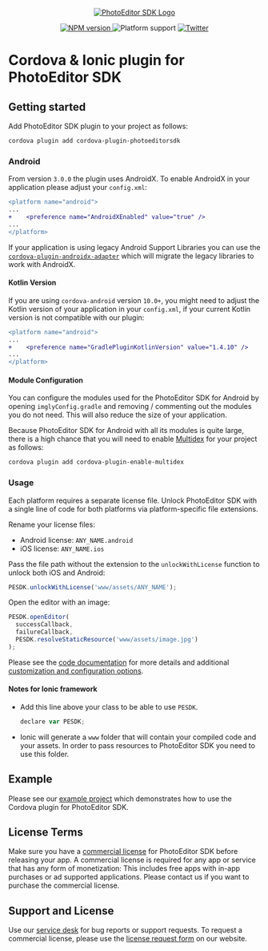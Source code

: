 <p align="center">
  <a href="https://img.ly/photo-sdk?utm_campaign=Projects&utm_source=Github&utm_medium=PESDK&utm_content=Cordova"><img src="https://img.ly/static/logos/PE.SDK_Logo.svg" alt="PhotoEditor SDK Logo"/></a>
</p>
<p align="center">
  <a href="https://npmjs.org/package/cordova-plugin-photoeditorsdk">
    <img src="https://img.shields.io/npm/v/cordova-plugin-photoeditorsdk.svg" alt="NPM version">
  </a>
  <img src="https://img.shields.io/badge/platforms-android%20|%20ios-lightgrey.svg" alt="Platform support">
  <a href="http://twitter.com/PhotoEditorSDK">
    <img src="https://img.shields.io/badge/twitter-@PhotoEditorSDK-blue.svg?style=flat" alt="Twitter">
  </a>
</p>

# Cordova & Ionic plugin for PhotoEditor SDK
## Getting started

Add PhotoEditor SDK plugin to your project as follows:

```sh
cordova plugin add cordova-plugin-photoeditorsdk
```

### Android

From version `3.0.0` the plugin uses AndroidX. To enable AndroidX in your application please adjust your `config.xml`:

```diff
<platform name="android">
...
+    <preference name="AndroidXEnabled" value="true" />
...
</platform>
```

If your application is using legacy Android Support Libraries you can use the [`cordova-plugin-androidx-adapter`](https://www.npmjs.com/package/cordova-plugin-androidx-adapter) which will migrate the legacy libraries to work with AndroidX.

#### Kotlin Version

If you are using `cordova-android` version `10.0+`, you might need to adjust the Kotlin version of your application in your `config.xml`, if your current Kotlin version is not compatible with our plugin:

```diff
<platform name="android">
...
+    <preference name="GradlePluginKotlinVersion" value="1.4.10" />
...
</platform>
```

#### Module Configuration

You can configure the modules used for the PhotoEditor SDK for Android by opening `imglyConfig.gradle` and removing / commenting out the modules you do not need. This will also reduce the size of your application.

Because PhotoEditor SDK for Android with all its modules is quite large, there is a high chance that you will need to enable [Multidex](https://developer.android.com/studio/build/multidex) for your project as follows:

```sh
cordova plugin add cordova-plugin-enable-multidex
```

### Usage

Each platform requires a separate license file. Unlock PhotoEditor SDK with a single line of code for both platforms via platform-specific file extensions.

Rename your license files:
- Android license: `ANY_NAME.android`
- iOS license: `ANY_NAME.ios`

Pass the file path without the extension to the `unlockWithLicense` function to unlock both iOS and Android:
```js
PESDK.unlockWithLicense('www/assets/ANY_NAME');
```

Open the editor with an image:
```js
PESDK.openEditor(
  successCallback,
  failureCallback,
  PESDK.resolveStaticResource('www/assets/image.jpg')
);
```

Please see the [code documentation](./types/index.d.ts) for more details and additional [customization and configuration options](./types/configuration.ts).

#### Notes for Ionic framework

- Add this line above your class to be able to use `PESDK`.
  ```js
  declare var PESDK;
  ```
- Ionic will generate a `www` folder that will contain your compiled code and your assets. In order to pass resources to PhotoEditor SDK you need to use this folder.

## Example

Please see our [example project](https://github.com/imgly/pesdk-cordova-demo) which demonstrates how to use the Cordova plugin for PhotoEditor SDK.

## License Terms

Make sure you have a [commercial license](https://img.ly/pricing?utm_campaign=Projects&utm_source=Github&utm_medium=PESDK&utm_content=Cordova) for PhotoEditor SDK before releasing your app.
A commercial license is required for any app or service that has any form of monetization: This includes free apps with in-app purchases or ad supported applications. Please contact us if you want to purchase the commercial license.

## Support and License

Use our [service desk](https://support.img.ly) for bug reports or support requests. To request a commercial license, please use the [license request form](https://img.ly/pricing?utm_campaign=Projects&utm_source=Github&utm_medium=PESDK&utm_content=Cordova) on our website.
